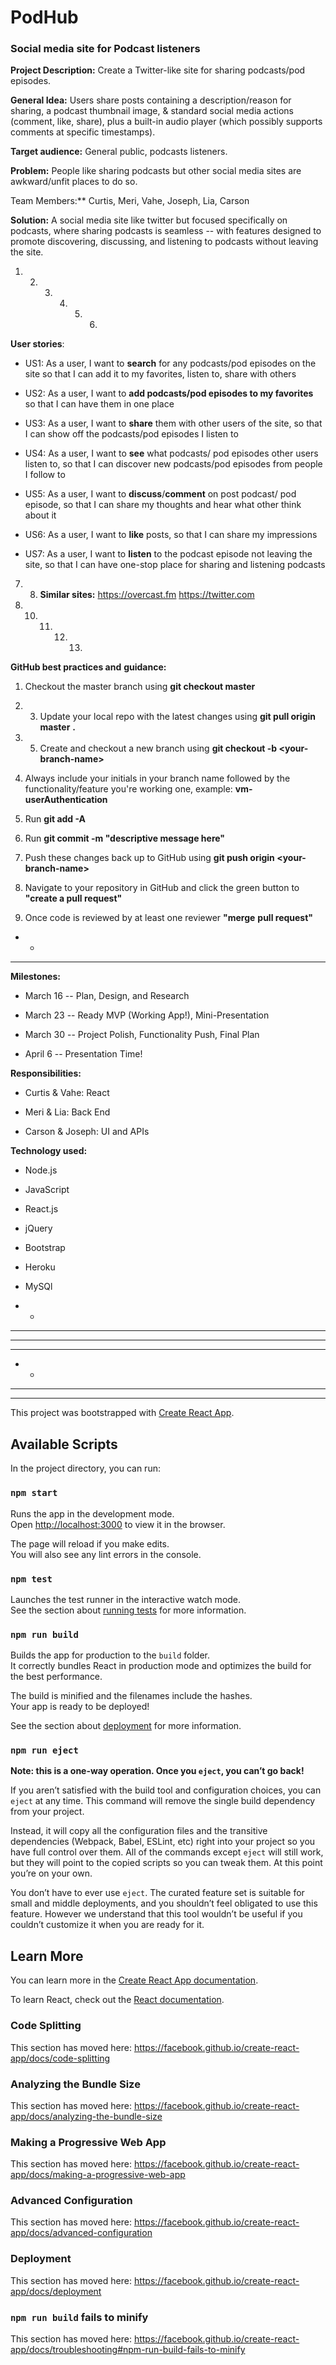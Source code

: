 # PodHub
### Social media site for Podcast listeners

**Project Description:** Create a Twitter-like site for sharing podcasts/pod episodes.

**General Idea:** Users share posts containing a description/reason for sharing, a podcast thumbnail image, & standard social media actions (comment, like, share), plus a built-in audio player (which possibly supports comments at specific timestamps).

**Target audience:** General public, podcasts listeners.

**Problem:** People like sharing podcasts but other social media sites are awkward/unfit places to do so.

Team Members:** Curtis, Meri, Vahe, Joseph, Lia, Carson

**Solution:** A social media site like twitter but focused specifically on podcasts, where sharing podcasts is seamless -- with features designed to promote discovering, discussing, and listening to podcasts without leaving the site.

1.  2.  3.  4.  5.  6.  

**User stories**:

-   US1: As a user, I want to **search** for any podcasts/pod episodes on the site so that I can add it to my favorites, listen to, share with others

-   US2: As a user, I want to **add podcasts/pod episodes to my favorites** so that I can have them in one place

-   US3: As a user, I want to **share** them with other users of the site, so that I can show off the podcasts/pod episodes I listen to

-   US4: As a user, I want to **see** what podcasts/ pod episodes other users listen to, so that I can discover new podcasts/pod episodes from people I follow to

-   US5: As a user, I want to **discuss**/**comment** on post podcast/ pod episode, so that I can share my thoughts and hear what other think about it

-   US6: As a user, I want to **like** posts, so that I can share my impressions

-   US7: As a user, I want to **listen** to the podcast episode not leaving the site, so that I can have one-stop place for sharing and listening podcasts

7.  8.  **Similar sites:** https://overcast.fm https://twitter.com

9.  10. 11. 12. 13. 

**GitHub best practices and** **guidance:**

1.  Checkout the master branch using **git checkout master**

2.  3.  Update your local repo with the latest changes using **git pull origin master** **.**

4.  5.  Create and checkout a new branch using **git checkout -b \<your-branch-name\>**

6.  Always include your initials in your branch name followed by the functionality/feature you're working one, example: **vm-userAuthentication**

7.  Run **git add -A**

8.  Run **git commit -m \"descriptive message here\"**

9.  Push these changes back up to GitHub using **git push origin \<your-branch-name\>**

10. Navigate to your repository in GitHub and click the green button to **\"create a pull request\"**

11. Once code is reviewed by at least one reviewer **"merge** **pull request"**

-   -   

<!-- -->

-   -   -   

**Milestones:**

-   March 16 -- Plan, Design, and Research

-   March 23 -- Ready MVP (Working App!), Mini-Presentation

-   March 30 -- Project Polish, Functionality Push, Final Plan

-   April 6 -- Presentation Time!

**Responsibilities:**

-   Curtis & Vahe: React

-   Meri & Lia: Back End

-   Carson & Joseph: UI and APIs

**Technology used:**

-   Node.js

-   JavaScript

-   React.js

-   jQuery

-   Bootstrap

-   Heroku

-   MySQl

<!-- -->

-   -   

<!-- -->

-   -   -   -   

-   -   -   -   -   -   -   -   -   -   -   -   -   -   

-   -   -   -   -   -   -   

<!-- -->

-   -   

<!-- -->

-   -   -   -   -   -   -   -   -   -   -   

<!-- -->

-   -   -   -







This project was bootstrapped with [Create React App](https://github.com/facebook/create-react-app).

## Available Scripts

In the project directory, you can run:

### `npm start`

Runs the app in the development mode.<br>
Open [http://localhost:3000](http://localhost:3000) to view it in the browser.

The page will reload if you make edits.<br>
You will also see any lint errors in the console.

### `npm test`

Launches the test runner in the interactive watch mode.<br>
See the section about [running tests](https://facebook.github.io/create-react-app/docs/running-tests) for more information.

### `npm run build`

Builds the app for production to the `build` folder.<br>
It correctly bundles React in production mode and optimizes the build for the best performance.

The build is minified and the filenames include the hashes.<br>
Your app is ready to be deployed!

See the section about [deployment](https://facebook.github.io/create-react-app/docs/deployment) for more information.

### `npm run eject`

**Note: this is a one-way operation. Once you `eject`, you can’t go back!**

If you aren’t satisfied with the build tool and configuration choices, you can `eject` at any time. This command will remove the single build dependency from your project.

Instead, it will copy all the configuration files and the transitive dependencies (Webpack, Babel, ESLint, etc) right into your project so you have full control over them. All of the commands except `eject` will still work, but they will point to the copied scripts so you can tweak them. At this point you’re on your own.

You don’t have to ever use `eject`. The curated feature set is suitable for small and middle deployments, and you shouldn’t feel obligated to use this feature. However we understand that this tool wouldn’t be useful if you couldn’t customize it when you are ready for it.

## Learn More

You can learn more in the [Create React App documentation](https://facebook.github.io/create-react-app/docs/getting-started).

To learn React, check out the [React documentation](https://reactjs.org/).

### Code Splitting

This section has moved here: https://facebook.github.io/create-react-app/docs/code-splitting

### Analyzing the Bundle Size

This section has moved here: https://facebook.github.io/create-react-app/docs/analyzing-the-bundle-size

### Making a Progressive Web App

This section has moved here: https://facebook.github.io/create-react-app/docs/making-a-progressive-web-app

### Advanced Configuration

This section has moved here: https://facebook.github.io/create-react-app/docs/advanced-configuration

### Deployment

This section has moved here: https://facebook.github.io/create-react-app/docs/deployment

### `npm run build` fails to minify

This section has moved here: https://facebook.github.io/create-react-app/docs/troubleshooting#npm-run-build-fails-to-minify
